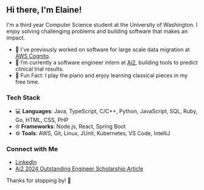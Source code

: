 ## Hi there, I'm Elaine!
I'm a third year Computer Science student at the University of Washington. I enjoy solving challenging problems and building software that makes an impact.

- 🔭 I've previously worked on software for large scale data migration at [AWS Cognito](https://aws.amazon.com/cognito/).
- 🌱 I’m currently a software engineer intern at [Ai2](https://allenai.org/), building tools to predict clinical trial results.
- 🎹 Fun Fact: I play the piano and enjoy learning classical pieces in my free time.

### Tech Stack
- 💻 **Languages**: Java, TypeScript, C/C++, Python, JavaScript, SQL, Ruby, Go, HTML, CSS, PHP
- 🌐 **Frameworks**: Node.js, React, Spring Boot
- ⚙️ **Tools**: AWS, Git, Linux, JUnit, Kubernetes, VS Code, IntelliJ

### Connect with Me
- [LinkedIn](https://linkedin.com/in/zhong-elaine)
- [Ai2 2024 Outstanding Engineer Scholarship Article](https://allenai.org/blog/elaine-zhong-awarded-the-2024-allen-ai-outstanding-engineer-scholarship-bacd2136d65c)

Thanks for stopping by! 🌟
